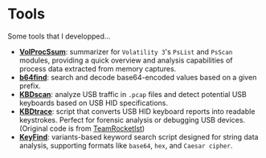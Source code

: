 # Tools
 Some tools that I developped...

- [**VolProcSsum**](https://emree-1.github.io/posts/volatility3-process-summary/): summarizer for `Volatility 3`'s `PsList` and `PsScan` modules, providing a quick overview and analysis capabilities of process data extracted from memory captures.
- [**b64find**](https://emree-1.github.io/posts/b64-find/): search and decode base64-encoded values based on a given prefix. 
- [**KBDscan**](https://emree-1.github.io/posts/KBDscan/): analyze USB traffic in `.pcap` files and detect potential USB keyboards based on USB HID specifications.
- [**KBDtrace**](https://emree-1.github.io/KBDtrace): script that converts USB HID keyboard reports into readable keystrokes. Perfect for forensic analysis or debugging USB devices. (Original code is from [TeamRocketIst](https://github.com/TeamRocketIst/ctf-usb-keyboard-parser/blob/master/usbkeyboard.py))
- [**KeyFind**](https://emree-1.github.io/posts/KeyFind/): variants-based keyword search script designed for string data analysis, supporting formats like `base64`, `hex`, and `Caesar cipher`.
